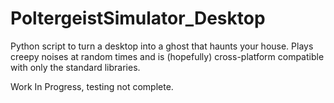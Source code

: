 # PoltergeistSimulator_Desktop
Python script to turn a desktop into a ghost that haunts your house. Plays creepy noises at random times and is (hopefully) cross-platform compatible with only the standard libraries.

Work In Progress, testing not complete. 
